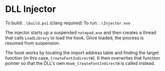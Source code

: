 # DLL Injector
To build: `.\build.ps1` (clang required)
To run: `.\Injector.exe`

The injector starts up a suspended `notepad.exe` and then creates a thread that calls `LoadLibrary` to load the hook. Once loaded, the process is resumed from suspension.

The hook works by locating the import address table and finding the target function (in this case, `CreateFontIndirectW`). It then overwrites that function pointer so that the DLL's own `Hook_CreateFontIndirectW` is called instead.
